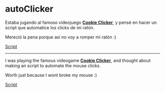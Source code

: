 # autoClicker
Estaba jugando al famoso videojuego [**Cookie Clicker**](https://store.steampowered.com/app/1454400/Cookie_Clicker/), y pensé en hacer un script que automatice los clicks de mi ratón.

Mereció la pena porque así no voy a romper mi ratón :)

[Script](autoClicker.py)

---

I was playing the famous videogame [**Cookie Clicker**](https://store.steampowered.com/app/1454400/Cookie_Clicker/), and thought about making an script to automate the mouse clicks.

Worth just because I wont broke my mouse :)

[Script](autoClicker.py)
